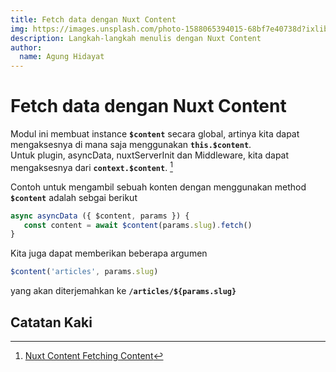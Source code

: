 ```yaml
---
title: Fetch data dengan Nuxt Content
img: https://images.unsplash.com/photo-1588065394015-68bf7e40738d?ixlib=rb-1.2.1&ixid=eyJhcHBfaWQiOjEyMDd9&auto=format&fit=crop&w=634&q=80
description: Langkah-langkah menulis dengan Nuxt Content
author:
  name: Agung Hidayat
---
```


# Fetch data dengan Nuxt Content

Modul ini membuat instance **`$content`** secara global, artinya kita dapat mengaksesnya di mana saja menggunakan **`this.$content`**.  
Untuk plugin, asyncData, nuxtServerInit dan Middleware, kita dapat mengaksesnya dari **`context.$content`**. [^1]

Contoh untuk mengambil sebuah konten dengan menggunakan method **`$content`** adalah sebgai berikut
```js
async asyncData ({ $content, params }) {
   const content = await $content(params.slug).fetch()
}
```
Kita juga dapat memberikan beberapa argumen
```js
$content('articles', params.slug)
```
yang akan diterjemahkan ke **`/articles/${params.slug}`**



## Catatan Kaki
[^1]:[Nuxt Content Fetching Content](https://content.nuxtjs.org/v1/getting-started/fetching)
